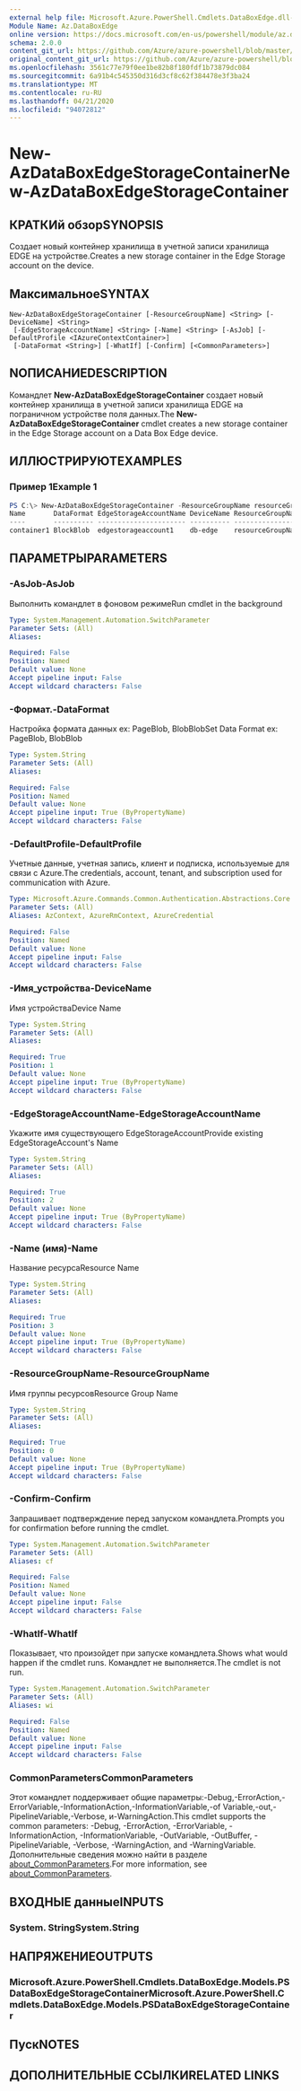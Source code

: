```yaml
---
external help file: Microsoft.Azure.PowerShell.Cmdlets.DataBoxEdge.dll-Help.xml
Module Name: Az.DataBoxEdge
online version: https://docs.microsoft.com/en-us/powershell/module/az.databoxedge/new-azdataboxedgestoragecontainer
schema: 2.0.0
content_git_url: https://github.com/Azure/azure-powershell/blob/master/src/DataBoxEdge/DataBoxEdge/help/New-AzDataBoxEdgeStorageContainer.md
original_content_git_url: https://github.com/Azure/azure-powershell/blob/master/src/DataBoxEdge/DataBoxEdge/help/New-AzDataBoxEdgeStorageContainer.md
ms.openlocfilehash: 3561c77e79f0ee1be82b8f180fdf1b73879dc084
ms.sourcegitcommit: 6a91b4c545350d316d3cf8c62f384478e3f3ba24
ms.translationtype: MT
ms.contentlocale: ru-RU
ms.lasthandoff: 04/21/2020
ms.locfileid: "94072812"
---
```

# <span data-ttu-id="3fa34-101">New-AzDataBoxEdgeStorageContainer</span><span class="sxs-lookup"><span data-stu-id="3fa34-101">New-AzDataBoxEdgeStorageContainer</span></span>

## <span data-ttu-id="3fa34-102">КРАТКИй обзор</span><span class="sxs-lookup"><span data-stu-id="3fa34-102">SYNOPSIS</span></span>
<span data-ttu-id="3fa34-103">Создает новый контейнер хранилища в учетной записи хранилища EDGE на устройстве.</span><span class="sxs-lookup"><span data-stu-id="3fa34-103">Creates a new storage container in the Edge Storage account on the device.</span></span>

## <span data-ttu-id="3fa34-104">Максимальное</span><span class="sxs-lookup"><span data-stu-id="3fa34-104">SYNTAX</span></span>

```
New-AzDataBoxEdgeStorageContainer [-ResourceGroupName] <String> [-DeviceName] <String>
 [-EdgeStorageAccountName] <String> [-Name] <String> [-AsJob] [-DefaultProfile <IAzureContextContainer>]
 [-DataFormat <String>] [-WhatIf] [-Confirm] [<CommonParameters>]
```

## <span data-ttu-id="3fa34-105">NОПИСАНИЕ</span><span class="sxs-lookup"><span data-stu-id="3fa34-105">DESCRIPTION</span></span>
<span data-ttu-id="3fa34-106">Командлет **New-AzDataBoxEdgeStorageContainer** создает новый контейнер хранилища в учетной записи хранилища EDGE на пограничном устройстве поля данных.</span><span class="sxs-lookup"><span data-stu-id="3fa34-106">The **New-AzDataBoxEdgeStorageContainer** cmdlet creates a new storage container in the Edge Storage account on a Data Box Edge device.</span></span>

## <span data-ttu-id="3fa34-107">ИЛЛЮСТРИРУЮТ</span><span class="sxs-lookup"><span data-stu-id="3fa34-107">EXAMPLES</span></span>

### <span data-ttu-id="3fa34-108">Пример 1</span><span class="sxs-lookup"><span data-stu-id="3fa34-108">Example 1</span></span>
```powershell
PS C:\> New-AzDataBoxEdgeStorageContainer -ResourceGroupName resourceGroupName -DeviceName db-edge -EdgeStorageAccountName edgestorageaccount1 -Name edgecontainer1 -DataFormat BlockBlob
Name       DataFormat EdgeStorageAccountName DeviceName ResourceGroupName
----       ---------- ---------------------- ---------- -----------------
container1 BlockBlob  edgestorageaccount1    db-edge    resourceGroupName
```

## <span data-ttu-id="3fa34-109">ПАРАМЕТРЫ</span><span class="sxs-lookup"><span data-stu-id="3fa34-109">PARAMETERS</span></span>

### <span data-ttu-id="3fa34-110">-AsJob</span><span class="sxs-lookup"><span data-stu-id="3fa34-110">-AsJob</span></span>
<span data-ttu-id="3fa34-111">Выполнить командлет в фоновом режиме</span><span class="sxs-lookup"><span data-stu-id="3fa34-111">Run cmdlet in the background</span></span>

```yaml
Type: System.Management.Automation.SwitchParameter
Parameter Sets: (All)
Aliases:

Required: False
Position: Named
Default value: None
Accept pipeline input: False
Accept wildcard characters: False
```

### <span data-ttu-id="3fa34-112">-Формат.</span><span class="sxs-lookup"><span data-stu-id="3fa34-112">-DataFormat</span></span>
<span data-ttu-id="3fa34-113">Настройка формата данных ex: PageBlob, BlobBlob</span><span class="sxs-lookup"><span data-stu-id="3fa34-113">Set Data Format ex: PageBlob, BlobBlob</span></span>

```yaml
Type: System.String
Parameter Sets: (All)
Aliases:

Required: False
Position: Named
Default value: None
Accept pipeline input: True (ByPropertyName)
Accept wildcard characters: False
```

### <span data-ttu-id="3fa34-114">-DefaultProfile</span><span class="sxs-lookup"><span data-stu-id="3fa34-114">-DefaultProfile</span></span>
<span data-ttu-id="3fa34-115">Учетные данные, учетная запись, клиент и подписка, используемые для связи с Azure.</span><span class="sxs-lookup"><span data-stu-id="3fa34-115">The credentials, account, tenant, and subscription used for communication with Azure.</span></span>

```yaml
Type: Microsoft.Azure.Commands.Common.Authentication.Abstractions.Core.IAzureContextContainer
Parameter Sets: (All)
Aliases: AzContext, AzureRmContext, AzureCredential

Required: False
Position: Named
Default value: None
Accept pipeline input: False
Accept wildcard characters: False
```

### <span data-ttu-id="3fa34-116">-Имя_устройства</span><span class="sxs-lookup"><span data-stu-id="3fa34-116">-DeviceName</span></span>
<span data-ttu-id="3fa34-117">Имя устройства</span><span class="sxs-lookup"><span data-stu-id="3fa34-117">Device Name</span></span>

```yaml
Type: System.String
Parameter Sets: (All)
Aliases:

Required: True
Position: 1
Default value: None
Accept pipeline input: True (ByPropertyName)
Accept wildcard characters: False
```

### <span data-ttu-id="3fa34-118">-EdgeStorageAccountName</span><span class="sxs-lookup"><span data-stu-id="3fa34-118">-EdgeStorageAccountName</span></span>
<span data-ttu-id="3fa34-119">Укажите имя существующего EdgeStorageAccount</span><span class="sxs-lookup"><span data-stu-id="3fa34-119">Provide existing EdgeStorageAccount's Name</span></span>

```yaml
Type: System.String
Parameter Sets: (All)
Aliases:

Required: True
Position: 2
Default value: None
Accept pipeline input: True (ByPropertyName)
Accept wildcard characters: False
```

### <span data-ttu-id="3fa34-120">-Name (имя)</span><span class="sxs-lookup"><span data-stu-id="3fa34-120">-Name</span></span>
<span data-ttu-id="3fa34-121">Название ресурса</span><span class="sxs-lookup"><span data-stu-id="3fa34-121">Resource Name</span></span>

```yaml
Type: System.String
Parameter Sets: (All)
Aliases:

Required: True
Position: 3
Default value: None
Accept pipeline input: True (ByPropertyName)
Accept wildcard characters: False
```

### <span data-ttu-id="3fa34-122">-ResourceGroupName</span><span class="sxs-lookup"><span data-stu-id="3fa34-122">-ResourceGroupName</span></span>
<span data-ttu-id="3fa34-123">Имя группы ресурсов</span><span class="sxs-lookup"><span data-stu-id="3fa34-123">Resource Group Name</span></span>

```yaml
Type: System.String
Parameter Sets: (All)
Aliases:

Required: True
Position: 0
Default value: None
Accept pipeline input: True (ByPropertyName)
Accept wildcard characters: False
```

### <span data-ttu-id="3fa34-124">-Confirm</span><span class="sxs-lookup"><span data-stu-id="3fa34-124">-Confirm</span></span>
<span data-ttu-id="3fa34-125">Запрашивает подтверждение перед запуском командлета.</span><span class="sxs-lookup"><span data-stu-id="3fa34-125">Prompts you for confirmation before running the cmdlet.</span></span>

```yaml
Type: System.Management.Automation.SwitchParameter
Parameter Sets: (All)
Aliases: cf

Required: False
Position: Named
Default value: None
Accept pipeline input: False
Accept wildcard characters: False
```

### <span data-ttu-id="3fa34-126">-WhatIf</span><span class="sxs-lookup"><span data-stu-id="3fa34-126">-WhatIf</span></span>
<span data-ttu-id="3fa34-127">Показывает, что произойдет при запуске командлета.</span><span class="sxs-lookup"><span data-stu-id="3fa34-127">Shows what would happen if the cmdlet runs.</span></span> <span data-ttu-id="3fa34-128">Командлет не выполняется.</span><span class="sxs-lookup"><span data-stu-id="3fa34-128">The cmdlet is not run.</span></span>

```yaml
Type: System.Management.Automation.SwitchParameter
Parameter Sets: (All)
Aliases: wi

Required: False
Position: Named
Default value: None
Accept pipeline input: False
Accept wildcard characters: False
```

### <span data-ttu-id="3fa34-129">CommonParameters</span><span class="sxs-lookup"><span data-stu-id="3fa34-129">CommonParameters</span></span>
<span data-ttu-id="3fa34-130">Этот командлет поддерживает общие параметры:-Debug,-ErrorAction,-ErrorVariable,-InformationAction,-InformationVariable,-of Variable,-out,-PipelineVariable,-Verbose, и-WarningAction.</span><span class="sxs-lookup"><span data-stu-id="3fa34-130">This cmdlet supports the common parameters: -Debug, -ErrorAction, -ErrorVariable, -InformationAction, -InformationVariable, -OutVariable, -OutBuffer, -PipelineVariable, -Verbose, -WarningAction, and -WarningVariable.</span></span> <span data-ttu-id="3fa34-131">Дополнительные сведения можно найти в разделе [about_CommonParameters](http://go.microsoft.com/fwlink/?LinkID=113216).</span><span class="sxs-lookup"><span data-stu-id="3fa34-131">For more information, see [about_CommonParameters](http://go.microsoft.com/fwlink/?LinkID=113216).</span></span>

## <span data-ttu-id="3fa34-132">ВХОДНЫЕ данные</span><span class="sxs-lookup"><span data-stu-id="3fa34-132">INPUTS</span></span>

### <span data-ttu-id="3fa34-133">System. String</span><span class="sxs-lookup"><span data-stu-id="3fa34-133">System.String</span></span>

## <span data-ttu-id="3fa34-134">НАПРЯЖЕНИЕ</span><span class="sxs-lookup"><span data-stu-id="3fa34-134">OUTPUTS</span></span>

### <span data-ttu-id="3fa34-135">Microsoft.Azure.PowerShell.Cmdlets.DataBoxEdge.Models.PSDataBoxEdgeStorageContainer</span><span class="sxs-lookup"><span data-stu-id="3fa34-135">Microsoft.Azure.PowerShell.Cmdlets.DataBoxEdge.Models.PSDataBoxEdgeStorageContainer</span></span>

## <span data-ttu-id="3fa34-136">Пуск</span><span class="sxs-lookup"><span data-stu-id="3fa34-136">NOTES</span></span>

## <span data-ttu-id="3fa34-137">ДОПОЛНИТЕЛЬНЫЕ ССЫЛКИ</span><span class="sxs-lookup"><span data-stu-id="3fa34-137">RELATED LINKS</span></span>
